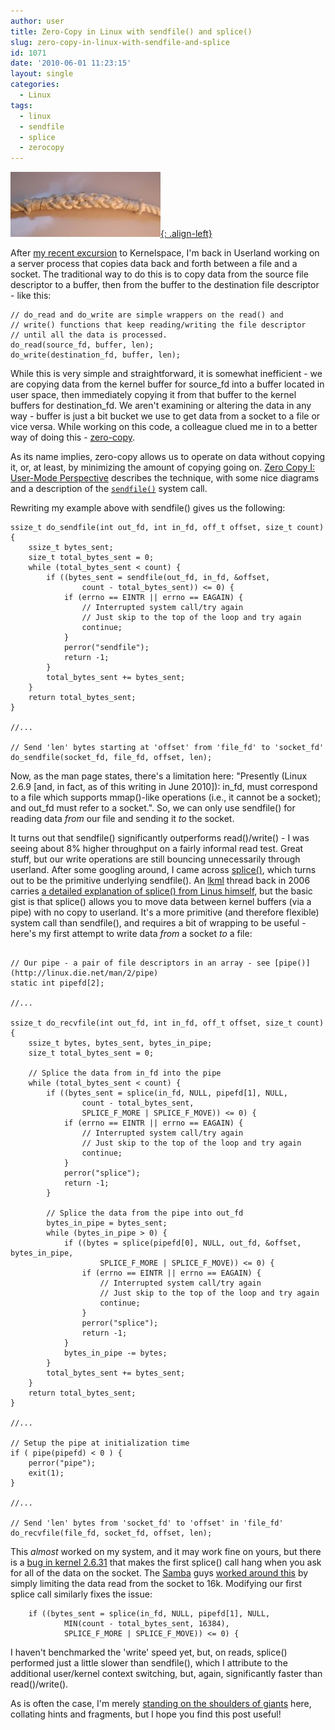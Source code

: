 ```yaml
---
author: user
title: Zero-Copy in Linux with sendfile() and splice()
slug: zero-copy-in-linux-with-sendfile-and-splice
id: 1071
date: '2010-06-01 11:23:15'
layout: single
categories:
  - Linux
tags:
  - linux
  - sendfile
  - splice
  - zerocopy
---
```


[![A Splice](images/splice240.jpg "A Splice"){: .align-left}](http://en.wikipedia.org/wiki/File:Kurzspleiss.jpg)

After [my recent excursion](a-simple-block-driver-for-linux-kernel-2-6-31) to Kernelspace, I'm back in Userland working on a server process that copies data back and forth between a file and a socket. The traditional way to do this is to copy data from the source file descriptor to a buffer, then from the buffer to the destination file descriptor - like this:

```
// do_read and do_write are simple wrappers on the read() and 
// write() functions that keep reading/writing the file descriptor
// until all the data is processed.
do_read(source_fd, buffer, len);
do_write(destination_fd, buffer, len);

```

While this is very simple and straightforward, it is somewhat inefficient - we are copying data from the kernel buffer for source_fd into a buffer located in user space, then immediately copying it from that buffer to the kernel buffers for destination_fd. We aren't examining or altering the data in any way - buffer is just a bit bucket we use to get data from a socket to a file or vice versa. While working on this code, a colleague clued me in to a better way of doing this - [zero-copy](http://en.wikipedia.org/wiki/Zero_copy).

As its name implies, zero-copy allows us to operate on data without copying it, or, at least, by minimizing the amount of copying going on. [Zero Copy I: User-Mode Perspective](http://www.linuxjournal.com/article/6345) describes the technique, with some nice diagrams and a description of the [`sendfile()`](http://linux.die.net/man/2/sendfile) system call.

Rewriting my example above with sendfile() gives us the following:

```
ssize_t do_sendfile(int out_fd, int in_fd, off_t offset, size_t count) {
    ssize_t bytes_sent;
    size_t total_bytes_sent = 0;
    while (total_bytes_sent < count) {
        if ((bytes_sent = sendfile(out_fd, in_fd, &offset,
                count - total_bytes_sent)) <= 0) {
            if (errno == EINTR || errno == EAGAIN) {
                // Interrupted system call/try again
                // Just skip to the top of the loop and try again
                continue;
            }
            perror("sendfile");
            return -1;
        }
        total_bytes_sent += bytes_sent;
    }
    return total_bytes_sent;
}

//...

// Send 'len' bytes starting at 'offset' from 'file_fd' to 'socket_fd'
do_sendfile(socket_fd, file_fd, offset, len);

```

Now, as the man page states, there's a limitation here: "Presently (Linux 2.6.9 [and, in fact, as of this writing in June 2010]): in_fd, must correspond to a file which supports mmap()-like operations (i.e., it cannot be a socket); and out_fd must refer to a socket.". So, we can only use sendfile() for reading data _from_ our file and sending it _to_ the socket.

It turns out that sendfile() significantly outperforms read()/write() - I was seeing about 8% higher throughput on a fairly informal read test. Great stuff, but our write operations are still bouncing unnecessarily through userland. After some googling around, I came across [splice()](http://linux.die.net/man/2/splice), which turns out to be the primitive underlying sendfile(). An [lkml](http://www.tux.org/lkml/) thread back in 2006 carries [a detailed explanation of splice() from Linus himself](http://kerneltrap.org/node/6505), but the basic gist is that splice() allows you to move data between kernel buffers (via a pipe) with no copy to userland. It's a more primitive (and therefore flexible) system call than sendfile(), and requires a bit of wrapping to be useful - here's my first attempt to write data _from_ a socket _to_ a file:

```

// Our pipe - a pair of file descriptors in an array - see [pipe()](http://linux.die.net/man/2/pipe)
static int pipefd[2];

//...

ssize_t do_recvfile(int out_fd, int in_fd, off_t offset, size_t count) {
    ssize_t bytes, bytes_sent, bytes_in_pipe;
    size_t total_bytes_sent = 0;

    // Splice the data from in_fd into the pipe
    while (total_bytes_sent < count) {
        if ((bytes_sent = splice(in_fd, NULL, pipefd[1], NULL,
                count - total_bytes_sent, 
                SPLICE_F_MORE | SPLICE_F_MOVE)) <= 0) {
            if (errno == EINTR || errno == EAGAIN) {
                // Interrupted system call/try again
                // Just skip to the top of the loop and try again
                continue;
            }
            perror("splice");
            return -1;
        }

        // Splice the data from the pipe into out_fd
        bytes_in_pipe = bytes_sent;
        while (bytes_in_pipe > 0) {
            if ((bytes = splice(pipefd[0], NULL, out_fd, &offset, bytes_in_pipe,
                    SPLICE_F_MORE | SPLICE_F_MOVE)) <= 0) {
                if (errno == EINTR || errno == EAGAIN) {
                    // Interrupted system call/try again
                    // Just skip to the top of the loop and try again
                    continue;
                }
                perror("splice");
                return -1;
            }
            bytes_in_pipe -= bytes;
        }
        total_bytes_sent += bytes_sent;
    }
    return total_bytes_sent;
}

//...

// Setup the pipe at initialization time
if ( pipe(pipefd) < 0 ) {
    perror("pipe");
    exit(1);
}

//...

// Send 'len' bytes from 'socket_fd' to 'offset' in 'file_fd'
do_recvfile(file_fd, socket_fd, offset, len);

```

This _almost_ worked on my system, and it may work fine on yours, but there is a [bug in kernel 2.6.31](http://permalink.gmane.org/gmane.linux.network/138828) that makes the first splice() call hang when you ask for all of the data on the socket. The [Samba](http://www.samba.org/) guys [worked around this](http://git.samba.org/?p=samba.git;a=commitdiff;h=e1459a237948c2c9b7da94e4ba0acc79b1cd8eca) by simply limiting the data read from the socket to 16k. Modifying our first splice call similarly fixes the issue:

```
    if ((bytes_sent = splice(in_fd, NULL, pipefd[1], NULL,
            MIN(count - total_bytes_sent, 16384), 
            SPLICE_F_MORE | SPLICE_F_MOVE)) <= 0) {

```

I haven't benchmarked the 'write' speed yet, but, on reads, splice() performed just a little slower than sendfile(), which I attribute to the additional user/kernel context switching, but, again, significantly faster than read()/write().

As is often the case, I'm merely [standing on the shoulders of giants](http://en.wikipedia.org/wiki/Standing_on_the_shoulders_of_giants) here, collating hints and fragments, but I hope you find this post useful!